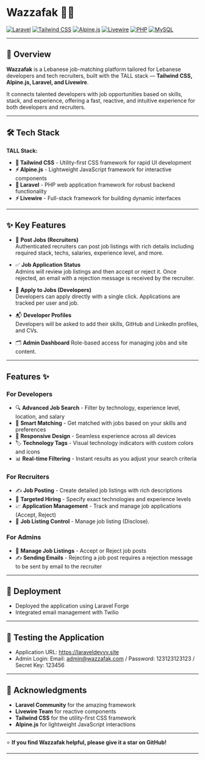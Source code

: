 # Wazzafak 🧠💼

[![Laravel](https://img.shields.io/badge/Laravel-FF2D20?style=flat&logo=laravel&logoColor=white)](https://laravel.com/)
[![Tailwind CSS](https://img.shields.io/badge/Tailwind_CSS-38B2AC?style=flat&logo=tailwind-css&logoColor=white)](https://tailwindcss.com/)
[![Alpine.js](https://img.shields.io/badge/Alpine.js-8BC34A?style=flat&logo=alpine.js&logoColor=white)](https://alpinejs.dev/)
[![Livewire](https://img.shields.io/badge/Livewire-4E56A6?style=flat&logo=livewire&logoColor=white)](https://laravel-livewire.com/)
[![PHP](https://img.shields.io/badge/PHP-777BB4?style=flat&logo=php&logoColor=white)](https://php.net/)
[![MySQL](https://img.shields.io/badge/MySQL-4479A1?style=flat&logo=mysql&logoColor=white)](https://mysql.com/)

---

## 🚀 Overview
**Wazzafak** is a Lebanese job-matching platform tailored for Lebanese developers and tech recruiters, built with the TALL stack — **Tailwind CSS, Alpine.js, Laravel, and Livewire**.

It connects talented developers with job opportunities based on skills, stack, and experience, offering a fast, reactive, and intuitive experience for both developers and recruiters.

---

## 🛠️ Tech Stack

**TALL Stack:**
- **🎨 Tailwind CSS** - Utility-first CSS framework for rapid UI development
- **⚡ Alpine.js** - Lightweight JavaScript framework for interactive components
- **🚀 Laravel** - PHP web application framework for robust backend functionality
- **⚡ Livewire** - Full-stack framework for building dynamic interfaces

---

## ✨ Key Features

- 💼 **Post Jobs (Recruiters)**  
  Authenticated recruiters can post job listings with rich details including required stack, techs, salaries, experience level, and more.

- ✅ **Job Application Status**  
  Admins will review job listings and then accept or reject it. Once rejected, an email with a rejection message is received by the recruiter.

- 📄 **Apply to Jobs (Developers)**  
  Developers can apply directly with a single click. Applications are tracked per user and job.

- 📬 **Developer Profiles**  
  Developers will be asked to add their skills, GitHub and LinkedIn profiles, and CVs.

- 🗂 **Admin Dashboard** 
  Role-based access for managing jobs and site content.

---

## Features ✨

### For Developers
- 🔍 **Advanced Job Search** - Filter by technology, experience level, location, and salary
- 💼 **Smart Matching** - Get matched with jobs based on your skills and preferences
- 📱 **Responsive Design** - Seamless experience across all devices
- 🏷️ **Technology Tags** - Visual technology indicators with custom colors and icons
- 📊 **Real-time Filtering** - Instant results as you adjust your search criteria

### For Recruiters
- ✍️ **Job Posting** - Create detailed job listings with rich descriptions
- 🎯 **Targeted Hiring** - Specify exact technologies and experience levels
- 📈 **Application Management** - Track and manage job applications (Accept, Reject)
- 🔄 **Job Listing Control** - Manage job listing (Disclose).

### For Admins
- 🎯 **Manage Job Listings** - Accept or Reject job posts
- ✍️ **Sending Emails** - Rejecting a job post requires a rejection message to be sent by email to the recruiter

---

## 🚀 Deployment
- Deployed the application using Laravel Forge
- Integrated email management with Twilio

---

## 🧪 Testing the Application
- Application URL: https://laraveldevvv.site
- Admin Login: Email: admin@wazzafak.com / Password: 123123123123 / Secret Key: 123456

---

## 🙏 Acknowledgments

- **Laravel Community** for the amazing framework
- **Livewire Team** for reactive components
- **Tailwind CSS** for the utility-first CSS framework
- **Alpine.js** for lightweight JavaScript interactions

---

⭐ **If you find Wazzafak helpful, please give it a star on GitHub!**

---
